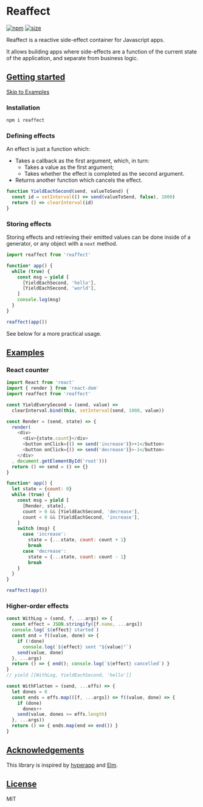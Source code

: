 # Reaffect
[![npm](https://img.shields.io/npm/v/reaffect.svg)](https://www.npmjs.org/package/reaffect)
[![size](https://img.badgesize.io/rliang/reaffect/master/index.js.png?compression=gzip)](https://github.com/ngryman/badge-size)

Reaffect is a reactive side-effect container for Javascript apps.

It allows building apps where side-effects are
a function of the current state of the application,
and separate from business logic.

## [Getting started](#getting-started)

[Skip to Examples](#examples)

### Installation

```sh
npm i reaffect
```

### Defining effects

An effect is just a function which:

* Takes a callback as the first argument, which, in turn:
  * Takes a value as the first argument;
  * Takes whether the effect is completed as the second argument.
* Returns another function which cancels the effect.

```js
function YieldEachSecond(send, valueToSend) {
  const id = setInterval(() => send(valueToSend, false), 1000)
  return () => clearInterval(id)
}
```

### Storing effects

Storing effects and retrieving their emitted values
can be done inside of a generator,
or any object with a `next` method.

```js
import reaffect from 'reaffect'

function* app() { 
  while (true) {
    const msg = yield [
      [YieldEachSecond, 'hello'],
      [YieldEachSecond, 'world'],
    ]
    console.log(msg)
  }
}

reaffect(app())
```

See below for a more practical usage.

## [Examples](#examples)

### React counter

```js
import React from 'react'
import { render } from 'react-dom'
import reaffect from 'reaffect'

const YieldEverySecond = (send, value) =>
  clearInterval.bind(this, setInterval(send, 1000, value))

const Render = (send, state) => {
  render(
    <div>
      <div>{state.count}</div>
      <button onClick={() => send('increase')}>+1</button>
      <button onClick={() => send('decrease')}>-1</button>
    </div>
  , document.getElementById('root')))
  return () => send = () => {}
}

function* app() { 
  let state = {count: 0}
  while (true) {
    const msg = yield [
      [Render, state], 
      count > 0 && [YieldEachSecond, 'decrease'],
      count < 0 && [YieldEachSecond, 'increase'],
    ]
    switch (msg) {
      case 'increase':
        state = {...state, count: count + 1}
        break
      case 'decrease':
        state = {...state, count: count - 1}
        break
    }
  }
}

reaffect(app())
```

### Higher-order effects

```js
const WithLog = (send, f, ...args) => {
  const effect = JSON.stringify([f.name, ...args])
  console.log(`${effect} started`)
  const end = f((value, done) => {
    if (!done)
      console.log(`${effect} sent "${value}"`)
    send(value, done)
  }, ...args)
  return () => { end(); console.log(`${effect} cancelled`) }
}
// yield [[WithLog, YieldEachSecond, 'hello']]
```

```js
const WithFlatten = (send, ...effs) => {
  let dones = 0
  const ends = effs.map(([f, ...args]) => f((value, done) => {
    if (done)
      dones++
    send(value, dones >= effs.length)
  }, ...args))
  return () => { ends.map(end => end()) }
}
```

## [Acknowledgements](#acknowledgements)

This library is inspired by
[hyperapp](https://github.com/jorgebucaran/hyperapp/tree/V2)
and [Elm](https://elm-lang.org).

## [License](#license)

MIT
